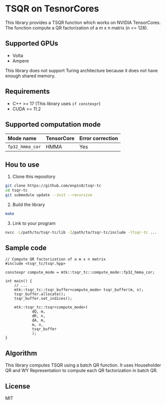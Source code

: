 # TSQR on TesnorCores

This library provides a TSQR function which works on NVIDIA TensorCores.
The function compute a QR factorization of a m x n matrix (n <= 128).

## Supported GPUs
- Volta
- Ampere

This library does not support Turing architecture because it does not have enough shared memory.

## Requirements
- C++ >= 17 (This library uses `if constexpr`)
- CUDA >= 11.2

## Supported computation mode

|  Mode name    | TensorCore | Error correction |
|:--------------|:-----------|:-----------------|
|`fp32_hmma_cor`| HMMA       | Yes              |

## Hou to use
1. Clone this repository
```bash
git clone https://github.com/enp1s0/tsqr-tc
cd tsqr-tc
git submodule update --init --recursive
```

2. Build the library
```bash
make
```

3. Link to your program
```bash
nvcc -L/path/to/tsqr-tc/lib -I/path/to/tsqr-tc/include -ltsqr-tc ...
```

## Sample code
```cuda
// Compute QR factorization of a m x n matrix
#include <tsqr_tc/tsqr.hpp>

constexpr compute_mode = mtk::tsqr_tc::compute_mode::fp32_hmma_cor;

int main() {
	// ...
	mtk::tsqr_tc::tsqr_buffer<compute_mode> tsqr_buffer(m, n);
	tsqr_buffer.allocate();
	tsqr_buffer.set_indices();

	mtk::tsqr_tc::tsqr<compute_mode>(
			dQ, m,
			dR, n,
			dA, m,
			m, n,
			tsqr_buffer
			);
}

```

## Algorithm
This library computes TSQR using a batch QR function.
It uses Householder QR and WY Representation to compute each QR factorization in batch QR.


## License
MIT
